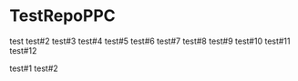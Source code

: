# TestRepoPPC


test
test#2
test#3
test#4
test#5
test#6
test#7
test#8
test#9
test#10
test#11
test#12

test#1
test#2
